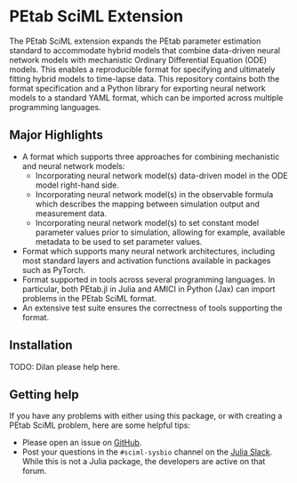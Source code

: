 # PEtab SciML Extension

The PEtab SciML extension expands the PEtab parameter estimation standard to accommodate hybrid models that combine data-driven neural network models with mechanistic Ordinary Differential Equation (ODE) models. This enables a reproducible format for specifying and ultimately fitting hybrid models to time-lapse data. This repository contains both the format specification and a Python library for exporting neural network models to a standard YAML format, which can be imported across multiple programming languages.

## Major Highlights

* A format which supports three approaches for combining mechanistic and neural network models:
  * Incorporating neural network model(s) data-driven model in the ODE model right-hand side.
  * Incorporating neural network model(s) in the observable formula which describes the mapping between simulation output and measurement data.
  * Incorporating neural network model(s) to set constant model parameter values prior to simulation, allowing for example, available metadata to be used to set parameter values.
* Format which supports many neural network architectures, including most standard layers and activation functions available in packages such as PyTorch.
* Format supported in tools across several programming languages. In particular, both PEtab.jl in Julia and AMICI in Python (Jax) can import problems in the PEtab SciML format.
* An extensive test suite ensures the correctness of tools supporting the format.

## Installation

TODO: Dilan please help here.

## Getting help

If you have any problems with either using this package, or with creating a PEtab SciML problem, here are some helpful tips:

* Please open an issue on [GitHub](https://github.com/sebapersson/petab_sciml/issues).
* Post your questions in the `#sciml-sysbio` channel on the [Julia Slack](https://julialang.org/slack/). While this is not a Julia package, the developers are active on that forum.
